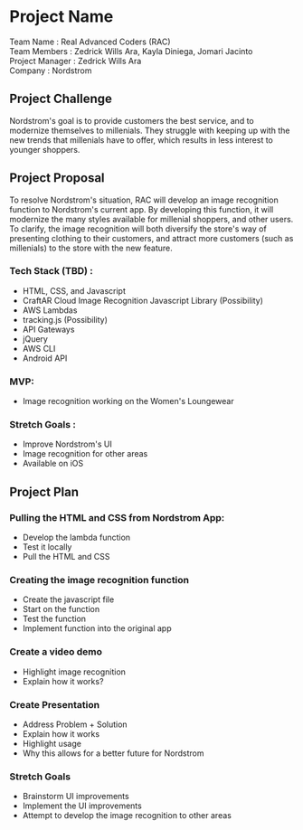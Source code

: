 # Project Name
Team Name : Real Advanced Coders (RAC)<br />
Team Members : Zedrick Wills Ara, Kayla Diniega, Jomari Jacinto <br />
Project Manager : Zedrick Wills Ara <br />
Company : Nordstrom

## Project Challenge
Nordstrom's goal is to provide customers the best service, and to modernize themselves to millenials. They struggle with keeping up with the new trends that millenials have to offer, which results in less interest to younger shoppers.

## Project Proposal
To resolve Nordstrom's situation, RAC will develop an image recognition function to Nordstrom's current app. By developing this function, it will modernize the many styles available for millenial shoppers, and other users. To clarify, the image recognition will both diversify the store's way of presenting clothing to their customers, and attract more customers (such as millenials) to the store with the new feature.

### Tech Stack (TBD) :
- HTML, CSS, and Javascript
- CraftAR Cloud Image Recognition Javascript Library (Possibility)
- AWS Lambdas
- tracking.js (Possibility)
- API Gateways
- jQuery
- AWS CLI
- Android API

### MVP:
- Image recognition working on the Women's Loungewear

### Stretch Goals :
- Improve Nordstrom's UI
- Image recognition for other areas
- Available on iOS

## Project Plan
### Pulling the HTML and CSS from Nordstrom App:
- Develop the lambda function
- Test it locally
- Pull the HTML and CSS

### Creating the image recognition function
- Create the javascript file
- Start on the function
- Test the function
- Implement function into the original app

### Create a video demo
- Highlight image recognition
- Explain how it works?

### Create Presentation
- Address Problem + Solution
- Explain how it works
- Highlight usage
- Why this allows for a better future for Nordstrom

### Stretch Goals
- Brainstorm UI improvements
- Implement the UI improvements
- Attempt to develop the image recognition to other areas

    

